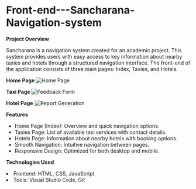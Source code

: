 # Front-end---Sancharana-Navigation-system
<b>Project Overview</b>

Sancharana is a navigation system created for an academic project. This system provides users with easy access to key information about nearby taxies and hotels through a structured navigation interface. The front-end of the application consists of three main pages: Index, Taxies, and Hotels.

<B>Home Page </b>
![Home Page](screenshots/login.png)

<b>Taxi Page </b>
![Feedback Form](screenshots/feedback_form.png)

<b>Hotel Page</b>
![Report Generation](screenshots/report_generation.png)

<b>Features</b>
<ul>
<li>Home Page (Index): Overview and quick navigation options.</li>

<li>Taxies Page: List of available taxi services with contact details.</li>

<li>Hotels Page: Information about nearby hotels with booking options.</li>

<li>Smooth Navigation: Intuitive navigation between pages.</li>

<li>Responsive Design: Optimized for both desktop and mobile.</li>
</ul>

<b>Technologies Used</b>

<li>Frontend: HTML, CSS, JavaScript</li>

<li>Tools: Visual Studio Code, Git</li>
